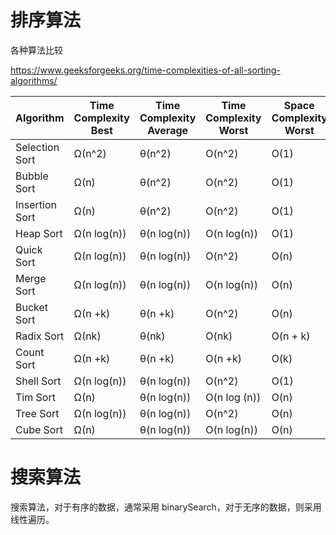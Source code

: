
# 排序算法

各种算法比较

https://www.geeksforgeeks.org/time-complexities-of-all-sorting-algorithms/

|Algorithm	       |Time Complexity Best  |Time Complexity Average|Time Complexity  Worst |Space Complexity Worst |
|------------------|----------------------|-----------------------|-----------------------|-----------------------|
|Selection Sort    |	Ω(n^2)	          |    θ(n^2)	          |    O(n^2)	          |    O(1)               |
|Bubble Sort       |	Ω(n)              |	   θ(n^2)             |	   O(n^2)             |	   O(1)               |
|Insertion Sort    |	Ω(n)              |	   θ(n^2)	          |    O(n^2)             |	   O(1)               |
|Heap Sort         |	Ω(n log(n))	      |    θ(n log(n))        |	   O(n log(n))	      |    O(1)               |
|Quick Sort	       |    Ω(n log(n))	      |    θ(n log(n))        |	   O(n^2)             |	   O(n)               |
|Merge Sort   	   |    Ω(n log(n))       |	   θ(n log(n))        |	   O(n log(n))        |	   O(n)               |
|Bucket Sort       |	Ω(n +k)	          |    θ(n +k)            |	   O(n^2)             |	   O(n)               |
|Radix Sort	       |    Ω(nk)	          |    θ(nk)              |	   O(nk)              |	   O(n + k)           |
|Count Sort        |	Ω(n +k)           |	   θ(n +k)            |	   O(n +k)            |	   O(k)               |
|Shell Sort        |	Ω(n log(n))       |	   θ(n log(n))        |	   O(n^2)             |	   O(1)               |
|Tim Sort	       |    Ω(n)              |	   θ(n log(n))        |	   O(n log (n))       |	   O(n)               |
|Tree Sort         |	Ω(n log(n))       |	   θ(n log(n))	      |    O(n^2)             |	   O(n)               |
|Cube Sort	       |    Ω(n)              |	   θ(n log(n))	      |    O(n log(n))	      |    O(n)               |


# 搜索算法

搜索算法，对于有序的数据，通常采用 binarySearch，对于无序的数据，则采用线性遍历。


